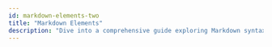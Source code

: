 ```yaml
---
id: markdown-elements-two
title: "Markdown Elements"
description: "Dive into a comprehensive guide exploring Markdown syntax and elements, from basic formatting to advanced features, designed to help you master their usage with practical examples for enhancing your documentation and writing efficiency"
---
```

